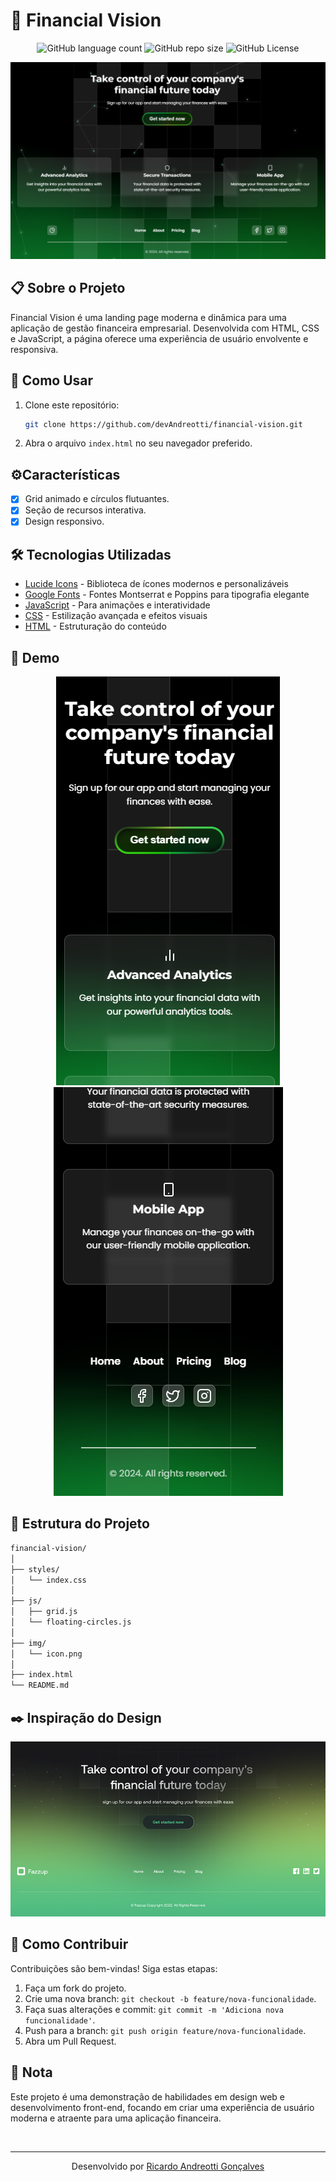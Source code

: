 # 🧪 **Financial Vision**
<p align="center">
  <img alt="GitHub language count" src="https://img.shields.io/github/languages/count/devAndreotti/financial-vision?color=FFF&labelColor=085216&style=flat-square">
  <img alt="GitHub repo size" src="https://img.shields.io/github/repo-size/devAndreotti/financial-vision?color=FFF&labelColor=085216&style=flat-square">
  <img alt="GitHub License" src="https://img.shields.io/github/license/devAndreotti/devAndreotti?color=FFF&labelColor=085216&style=flat-square">
</p>

<div align="center">
  <img src="./img/home-01.png" alt="Projeto Home"/>
</div>

## 📋 **Sobre o Projeto**
Financial Vision é uma landing page moderna e dinâmica para uma aplicação de gestão financeira empresarial. Desenvolvida com HTML, CSS e JavaScript, a página oferece uma experiência de usuário envolvente e responsiva.

## 🚀 **Como Usar**
1. Clone este repositório:
   ```bash
   git clone https://github.com/devAndreotti/financial-vision.git
   ```
2. Abra o arquivo `index.html` no seu navegador preferido.

## ⚙️Características
- [x] Grid animado e círculos flutuantes.
- [x] Seção de recursos interativa.
- [x] Design responsivo.

## 🛠️ **Tecnologias Utilizadas**
- [Lucide Icons](https://lucide.dev/) - Biblioteca de ícones modernos e personalizáveis
- [Google Fonts](https://fonts.google.com/) - Fontes Montserrat e Poppins para tipografia elegante
- [JavaScript](https://developer.mozilla.org/pt-BR/docs/Web/JavaScript) - Para animações e interatividade
- [CSS](https://developer.mozilla.org/pt-BR/docs/Web/CSS) - Estilização avançada e efeitos visuais
- [HTML](https://developer.mozilla.org/pt-BR/docs/Web/HTML) - Estruturação do conteúdo

## 📱 Demo
<div align="center">
  <img src="./img/home-02.png" alt="Dispositivo Móvel Home";>
  <img src="./img/home-03.png" alt="Dispositivo Móvel Rodapé";>
</div>

## 📂 **Estrutura do Projeto**
```bash
financial-vision/
│
├── styles/
│   └── index.css
│
├── js/
│   ├── grid.js
│   └── floating-circles.js
│
├── img/
│   └── icon.png
│
├── index.html
└── README.md
```

## ✒️ Inspiração do Design
<div align="center">
  <img src="./img/inspiration.png" alt="Inspiraçãoe";>
</div>

## 💪 Como Contribuir
Contribuições são bem-vindas! Siga estas etapas:
1. Faça um fork do projeto.
2. Crie uma nova branch: `git checkout -b feature/nova-funcionalidade`.
3. Faça suas alterações e commit: `git commit -m 'Adiciona nova funcionalidade'`.
4. Push para a branch: `git push origin feature/nova-funcionalidade`.
5. Abra um Pull Request.

## 📝 Nota
Este projeto é uma demonstração de habilidades em design web e desenvolvimento front-end, focando em criar uma experiência de usuário moderna e atraente para uma aplicação financeira.

<br>

---
<p align="center"> Desenvolvido por <a href="https://github.com/devAndreotti">Ricardo Andreotti Gonçalves</a> </p>

